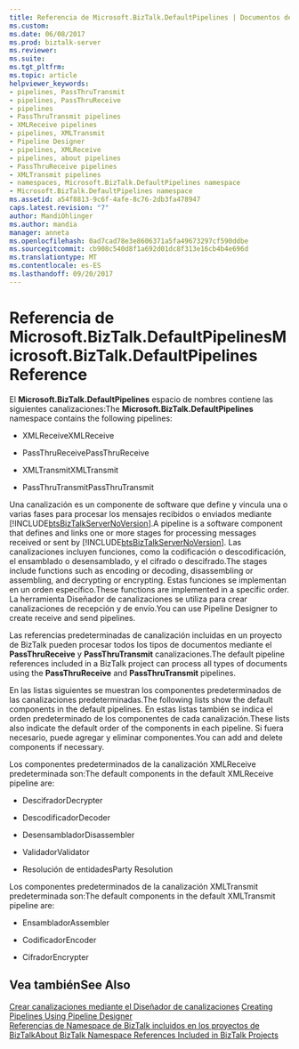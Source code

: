 ```yaml
---
title: Referencia de Microsoft.BizTalk.DefaultPipelines | Documentos de Microsoft
ms.custom: 
ms.date: 06/08/2017
ms.prod: biztalk-server
ms.reviewer: 
ms.suite: 
ms.tgt_pltfrm: 
ms.topic: article
helpviewer_keywords:
- pipelines, PassThruTransmit
- pipelines, PassThruReceive
- pipelines
- PassThruTransmit pipelines
- XMLReceive pipelines
- pipelines, XMLTransmit
- Pipeline Designer
- pipelines, XMLReceive
- pipelines, about pipelines
- PassThruReceive pipelines
- XMLTransmit pipelines
- namespaces, Microsoft.BizTalk.DefaultPipelines namespace
- Microsoft.BizTalk.DefaultPipelines namespace
ms.assetid: a54f8813-9c6f-4afe-8c76-2db3fa478947
caps.latest.revision: "7"
author: MandiOhlinger
ms.author: mandia
manager: anneta
ms.openlocfilehash: 0ad7cad78e3e8606371a5fa49673297cf590ddbe
ms.sourcegitcommit: cb908c540d8f1a692d01dc8f313e16cb4b4e696d
ms.translationtype: MT
ms.contentlocale: es-ES
ms.lasthandoff: 09/20/2017
---
```

# <a name="microsoftbiztalkdefaultpipelines-reference"></a><span data-ttu-id="be00b-102">Referencia de Microsoft.BizTalk.DefaultPipelines</span><span class="sxs-lookup"><span data-stu-id="be00b-102">Microsoft.BizTalk.DefaultPipelines Reference</span></span>
<span data-ttu-id="be00b-103">El **Microsoft.BizTalk.DefaultPipelines** espacio de nombres contiene las siguientes canalizaciones:</span><span class="sxs-lookup"><span data-stu-id="be00b-103">The **Microsoft.BizTalk.DefaultPipelines** namespace contains the following pipelines:</span></span>  
  
-   <span data-ttu-id="be00b-104">XMLReceive</span><span class="sxs-lookup"><span data-stu-id="be00b-104">XMLReceive</span></span>  
  
-   <span data-ttu-id="be00b-105">PassThruReceive</span><span class="sxs-lookup"><span data-stu-id="be00b-105">PassThruReceive</span></span>  
  
-   <span data-ttu-id="be00b-106">XMLTransmit</span><span class="sxs-lookup"><span data-stu-id="be00b-106">XMLTransmit</span></span>  
  
-   <span data-ttu-id="be00b-107">PassThruTransmit</span><span class="sxs-lookup"><span data-stu-id="be00b-107">PassThruTransmit</span></span>  
  
 <span data-ttu-id="be00b-108">Una canalización es un componente de software que define y vincula una o varias fases para procesar los mensajes recibidos o enviados mediante [!INCLUDE[btsBizTalkServerNoVersion](../includes/btsbiztalkservernoversion-md.md)].</span><span class="sxs-lookup"><span data-stu-id="be00b-108">A pipeline is a software component that defines and links one or more stages for processing messages received or sent by [!INCLUDE[btsBizTalkServerNoVersion](../includes/btsbiztalkservernoversion-md.md)].</span></span> <span data-ttu-id="be00b-109">Las canalizaciones incluyen funciones, como la codificación o descodificación, el ensamblado o desensamblado, y el cifrado o descifrado.</span><span class="sxs-lookup"><span data-stu-id="be00b-109">The stages include functions such as encoding or decoding, disassembling or assembling, and decrypting or encrypting.</span></span> <span data-ttu-id="be00b-110">Estas funciones se implementan en un orden específico.</span><span class="sxs-lookup"><span data-stu-id="be00b-110">These functions are implemented in a specific order.</span></span> <span data-ttu-id="be00b-111">La herramienta Diseñador de canalizaciones se utiliza para crear canalizaciones de recepción y de envío.</span><span class="sxs-lookup"><span data-stu-id="be00b-111">You can use Pipeline Designer to create receive and send pipelines.</span></span>  
  
 <span data-ttu-id="be00b-112">Las referencias predeterminadas de canalización incluidas en un proyecto de BizTalk pueden procesar todos los tipos de documentos mediante el **PassThruReceive** y **PassThruTransmit** canalizaciones.</span><span class="sxs-lookup"><span data-stu-id="be00b-112">The default pipeline references included in a BizTalk project can process all types of documents using the **PassThruReceive** and **PassThruTransmit** pipelines.</span></span>  
  
 <span data-ttu-id="be00b-113">En las listas siguientes se muestran los componentes predeterminados de las canalizaciones predeterminadas.</span><span class="sxs-lookup"><span data-stu-id="be00b-113">The following lists show the default components in the default pipelines.</span></span> <span data-ttu-id="be00b-114">En estas listas también se indica el orden predeterminado de los componentes de cada canalización.</span><span class="sxs-lookup"><span data-stu-id="be00b-114">These lists also indicate the default order of the components in each pipeline.</span></span> <span data-ttu-id="be00b-115">Si fuera necesario, puede agregar y eliminar componentes.</span><span class="sxs-lookup"><span data-stu-id="be00b-115">You can add and delete components if necessary.</span></span>  
  
 <span data-ttu-id="be00b-116">Los componentes predeterminados de la canalización XMLReceive predeterminada son:</span><span class="sxs-lookup"><span data-stu-id="be00b-116">The default components in the default XMLReceive pipeline are:</span></span>  
  
-   <span data-ttu-id="be00b-117">Descifrador</span><span class="sxs-lookup"><span data-stu-id="be00b-117">Decrypter</span></span>  
  
-   <span data-ttu-id="be00b-118">Descodificador</span><span class="sxs-lookup"><span data-stu-id="be00b-118">Decoder</span></span>  
  
-   <span data-ttu-id="be00b-119">Desensamblador</span><span class="sxs-lookup"><span data-stu-id="be00b-119">Disassembler</span></span>  
  
-   <span data-ttu-id="be00b-120">Validador</span><span class="sxs-lookup"><span data-stu-id="be00b-120">Validator</span></span>  
  
-   <span data-ttu-id="be00b-121">Resolución de entidades</span><span class="sxs-lookup"><span data-stu-id="be00b-121">Party Resolution</span></span>  
  
 <span data-ttu-id="be00b-122">Los componentes predeterminados de la canalización XMLTransmit predeterminada son:</span><span class="sxs-lookup"><span data-stu-id="be00b-122">The default components in the default XMLTransmit pipeline are:</span></span>  
  
-   <span data-ttu-id="be00b-123">Ensamblador</span><span class="sxs-lookup"><span data-stu-id="be00b-123">Assembler</span></span>  
  
-   <span data-ttu-id="be00b-124">Codificador</span><span class="sxs-lookup"><span data-stu-id="be00b-124">Encoder</span></span>  
  
-   <span data-ttu-id="be00b-125">Cifrador</span><span class="sxs-lookup"><span data-stu-id="be00b-125">Encrypter</span></span>  
  
## <a name="see-also"></a><span data-ttu-id="be00b-126">Vea también</span><span class="sxs-lookup"><span data-stu-id="be00b-126">See Also</span></span>  
 <span data-ttu-id="be00b-127">[Crear canalizaciones mediante el Diseñador de canalizaciones](../core/creating-pipelines-using-pipeline-designer.md) </span><span class="sxs-lookup"><span data-stu-id="be00b-127">[Creating Pipelines Using Pipeline Designer](../core/creating-pipelines-using-pipeline-designer.md) </span></span>  
 [<span data-ttu-id="be00b-128">Referencias de Namespace de BizTalk incluidos en los proyectos de BizTalk</span><span class="sxs-lookup"><span data-stu-id="be00b-128">About BizTalk Namespace References Included in BizTalk Projects</span></span>](../core/about-biztalk-namespace-references-included-in-biztalk-projects.md)
